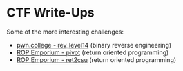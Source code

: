 # CTF Write-Ups

Some of the more interesting challenges:
- [pwn.college - rev_level14](./pwn.college/2020/04-Rev/14_testing1/index.html) (binary reverse engineering)
- [ROP Emporium - pivot](./rop_emporium/solutions/x86_64/07-pivot/index.html) (return oriented programming)
- [ROP Emporium - ret2csu](./rop_emporium/solutions/x86_64/08-ret2csu/index.html) (return oriented programming)
